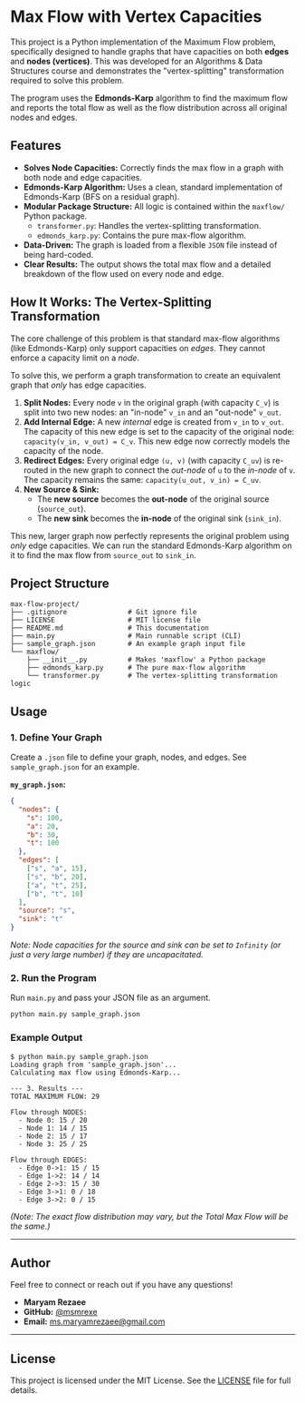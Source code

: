 # Max Flow with Vertex Capacities

This project is a Python implementation of the Maximum Flow problem, specifically designed to handle graphs that have capacities on both **edges** and **nodes (vertices)**. This was developed for an Algorithms & Data Structures course and demonstrates the "vertex-splitting" transformation required to solve this problem.

The program uses the **Edmonds-Karp** algorithm to find the maximum flow and reports the total flow as well as the flow distribution across all original nodes and edges.

## Features

* **Solves Node Capacities:** Correctly finds the max flow in a graph with both node and edge capacities.
* **Edmonds-Karp Algorithm:** Uses a clean, standard implementation of Edmonds-Karp (BFS on a residual graph).
* **Modular Package Structure:** All logic is contained within the `maxflow/` Python package.
    * `transformer.py`: Handles the vertex-splitting transformation.
    * `edmonds_karp.py`: Contains the pure max-flow algorithm.
* **Data-Driven:** The graph is loaded from a flexible `JSON` file instead of being hard-coded.
* **Clear Results:** The output shows the total max flow and a detailed breakdown of the flow used on every node and edge.

## How It Works: The Vertex-Splitting Transformation

The core challenge of this problem is that standard max-flow algorithms (like Edmonds-Karp) only support capacities on *edges*. They cannot enforce a capacity limit on a *node*.

To solve this, we perform a graph transformation to create an equivalent graph that *only* has edge capacities.

1.  **Split Nodes:** Every node `v` in the original graph (with capacity `C_v`) is split into two new nodes: an "in-node" `v_in` and an "out-node" `v_out`.
2.  **Add Internal Edge:** A new *internal* edge is created from `v_in` to `v_out`. The capacity of this new edge is set to the capacity of the original node: `capacity(v_in, v_out) = C_v`. This new edge now correctly models the capacity of the node.
3.  **Redirect Edges:** Every original edge `(u, v)` (with capacity `C_uv`) is re-routed in the new graph to connect the *out-node* of `u` to the *in-node* of `v`. The capacity remains the same: `capacity(u_out, v_in) = C_uv`.
4.  **New Source & Sink:**
    * The **new source** becomes the **out-node** of the original source (`source_out`).
    * The **new sink** becomes the **in-node** of the original sink (`sink_in`).

This new, larger graph now perfectly represents the original problem using *only* edge capacities. We can run the standard Edmonds-Karp algorithm on it to find the max flow from `source_out` to `sink_in`.

## Project Structure

```
max-flow-project/
├── .gitignore               # Git ignore file
├── LICENSE                  # MIT license file
├── README.md                # This documentation
├── main.py                  # Main runnable script (CLI)
├── sample_graph.json        # An example graph input file
└── maxflow/
    ├── __init__.py          # Makes 'maxflow' a Python package
    ├── edmonds_karp.py      # The pure max-flow algorithm
    └── transformer.py       # The vertex-splitting transformation logic
```

## Usage

### 1. Define Your Graph

Create a `.json` file to define your graph, nodes, and edges. See `sample_graph.json` for an example.

**`my_graph.json`:**
```json
{
  "nodes": {
    "s": 100,
    "a": 20,
    "b": 30,
    "t": 100
  },
  "edges": [
    ["s", "a", 15],
    ["s", "b", 20],
    ["a", "t", 25],
    ["b", "t", 10]
  ],
  "source": "s",
  "sink": "t"
}
```
*Note: Node capacities for the source and sink can be set to `Infinity` (or just a very large number) if they are uncapacitated.*

### 2. Run the Program

Run `main.py` and pass your JSON file as an argument.

```bash
python main.py sample_graph.json
```

### Example Output

```
$ python main.py sample_graph.json
Loading graph from 'sample_graph.json'...
Calculating max flow using Edmonds-Karp...

--- 3. Results ---
TOTAL MAXIMUM FLOW: 29

Flow through NODES:
  - Node 0: 15 / 20
  - Node 1: 14 / 15
  - Node 2: 15 / 17
  - Node 3: 25 / 25

Flow through EDGES:
  - Edge 0->1: 15 / 15
  - Edge 1->2: 14 / 14
  - Edge 2->3: 15 / 30
  - Edge 3->1: 0 / 18
  - Edge 3->2: 0 / 15
```
*(Note: The exact flow distribution may vary, but the Total Max Flow will be the same.)*

---

## Author

Feel free to connect or reach out if you have any questions!

* **Maryam Rezaee**
* **GitHub:** [@msmrexe](https://github.com/msmrexe)
* **Email:** [ms.maryamrezaee@gmail.com](mailto:ms.maryamrezaee@gmail.com)

---

## License

This project is licensed under the MIT License. See the [LICENSE](LICENSE) file for full details.
